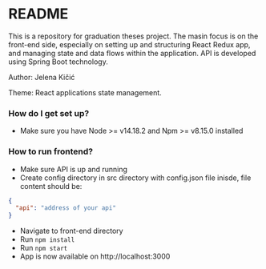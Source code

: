 # README
This is a repository for graduation theses project. The masin focus is on the front-end side, especially on setting up and structuring React Redux app, and managing state and data flows within the application. API is developed using Spring Boot technology.

Author: Jelena Kičić

Theme: React applications state management.

### How do I get set up?

- Make sure you have Node >= v14.18.2 and Npm >= v8.15.0 installed

### How to run frontend?

- Make sure API is up and running
- Create config directory in src directory with config.json file inisde, file content should be:
```json
{
  "api": "address of your api"
}
```
- Navigate to front-end directory
- Run `npm install`
- Run `npm start`
- App is now available on http://localhost:3000
